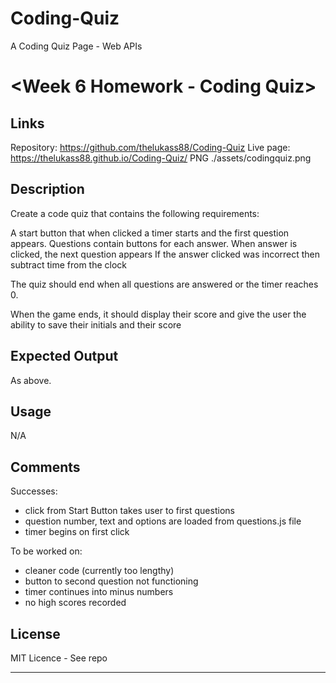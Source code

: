 # Coding-Quiz
A Coding Quiz Page - Web APIs 
# <Week 6 Homework - Coding Quiz>

## Links
Repository:
https://github.com/thelukass88/Coding-Quiz
Live page:
https://thelukass88.github.io/Coding-Quiz/
PNG
./assets/codingquiz.png


## Description
Create a code quiz that contains the following requirements:

A start button that when clicked a timer starts and the first question appears.
Questions contain buttons for each answer.
When answer is clicked, the next question appears
If the answer clicked was incorrect then subtract time from the clock

The quiz should end when all questions are answered or the timer reaches 0.

When the game ends, it should display their score and give the user the ability to save their initials and their score


## Expected Output
As above.


## Usage

N/A

## Comments

Successes:
- click from Start Button takes user to first questions
- question number, text and options are loaded from questions.js file
- timer begins on first click

To be worked on:
- cleaner code (currently too lengthy)
- button to second question not functioning 
- timer continues into minus numbers
- no high scores recorded 


## License

MIT Licence - See repo

---